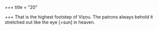 +++
title = "20"

+++
That is the highest footstep of Viṣṇu. The patrons always
behold it
stretched out like the eye [=sun] in heaven.